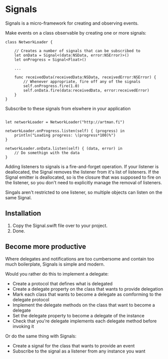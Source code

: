 Signals
=======

Signals is a micro-framework for creating and observing events.

Make events on a class observable by creating one or more signals:
```
class NetworkLoader {

    // Creates a number of signals that can be subscribed to
    let onData = Signal<(data:NSData, error:NSError)>()
    let onProgress = Signal<Float>()
    
    ...
    
    func receivedData(receivedData:NSData, receivedError:NSError) {
        // Whenever appropriate, fire off any of the signals
        self.onProgress.fire(1.0)
        self.onData.fire(data:receivedData, error:receivedError)
    }
}
```

Subscribe to these signals from elswhere in your application

```

let networkLoader = NetworkLoader("http://artman.fi")

networkLoader.onProgress.listen(self) { (progress) in
    println("Loading progress: \(progress*100)%")
}

networkLoader.onData.listen(self) { (data, error) in
    // Do somethign with the data
}
```

Adding listeners to signals is a fire-and-forget operation. If your listener is deallocated, the Signal removes the listener from it's list of listeners. If the Signal emitter is deallocated, so is the closure that was supposed to fire on the listener, so you don't need to explicitly manage the removal of listeners.

Singals aren't restricted to one listener, so multiple objects can listen on the same Signal.


Installation
------------
1. Copy the Signal.swift file over to your project. 
2. Done.

Become more productive
----------------------

Where delegates and notifications are too cumbersome and contain too much boilerplate, Signals is simple and modern.

Would you rather do this to implement a delegate:
- Create a protocol that defines what is delegated
- Create a delegate property on the class that wants to provide delegation
- Mark each class that wants to become a delegate as comforming to the delegate protocol
- Implement the delegate methods on the class that want to become a delegate
- Set the delegate property to become a delegate of the instance
- Check that you're delegate implements each delegate method before invoking it

Or do the same thing with Signals:
- Create a signal for the class that wants to provide an event
- Subscribe to the signal as a listener from any instance you want

